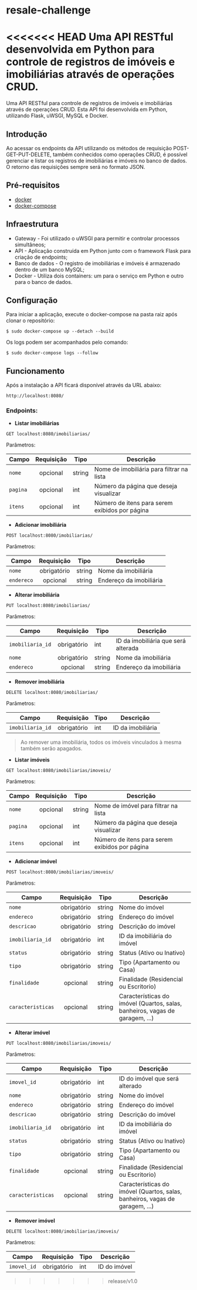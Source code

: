 # resale-challenge
<<<<<<< HEAD
Uma API RESTful desenvolvida em Python para controle de registros de imóveis e imobiliárias através de operações CRUD.
=======

Uma API RESTful para controle de registros de imóveis e imobiliárias através de operações CRUD. Esta API foi desenvolvida em Python, utilizando Flask, uWSGI, MySQL e Docker.

## Introdução

Ao acessar os endpoints da API utilizando os métodos de requisição POST-GET-PUT-DELETE, também conhecidos como operações CRUD, é possível gerenciar e listar os registros de imobiliárias e imóveis no banco de dados. O retorno das requisições sempre será no formato JSON.

## Pré-requisitos

 - [docker](https://docs.docker.com/)
 - [docker-compose](https://docs.docker.com/compose/)

## Infraestrutura

 - Gateway - Foi utilizado o uWSGI para permitir e controlar processos simultâneos;
 - API - Aplicação construída em Python junto com o framework Flask para criação de endpoints;
 - Banco de dados - O registro de imobiliárias e imóveis é armazenado dentro de um banco MySQL;
 - Docker - Utiliza dois containers: um para o serviço em Python e outro para o banco de dados.

## Configuração
Para iniciar a aplicação, execute o docker-compose na pasta raiz após clonar o repositório:
```
$ sudo docker-compose up --detach --build
```
Os logs podem ser acompanhados pelo comando:  
```
$ sudo docker-compose logs --follow
```
## Funcionamento

Após a instalação a API ficará disponível através da URL abaixo:

`http://localhost:8080/`

### **Endpoints:**

 - **Listar imobiliárias**
 
```
GET localhost:8080/imobiliarias/
```

Parâmetros:

| Campo  | Requisição  | Tipo  | Descrição  |
| ------------ | :------------: | ------------ | ------------ |
|  `nome` | opcional | string | Nome de imobiliária para filtrar na lista   |
|  `pagina` | opcional  |  int | Número da página que deseja visualizar  |
| `itens` | opcional | int | Número de itens para serem exibidos por página

 - **Adicionar imobiliária**
 
``` 
POST localhost:8080/imobiliarias/
```

Parâmetros:

| Campo  | Requisição  | Tipo  | Descrição  |
| ------------ | :------------: | ------------ | ------------ |
|  `nome` | obrigatório | string | Nome da imobiliária   |
|  `endereco` | opcional  |  string | Endereço da imobiliária  |

 - **Alterar imobiliária**
 
``` 
PUT localhost:8080/imobiliarias/
```

Parâmetros:

| Campo  | Requisição  | Tipo  | Descrição  |
| ------------ | :------------: | ------------ | ------------ |
|  `imobiliaria_id` | obrigatório | int | ID da imobiliária que será alterada  |
|  `nome` | obrigatório | string | Nome da imobiliária   |
|  `endereco` | opcional | string | Endereço da imobiliária   |

 - **Remover imobiliária**
 
``` 
DELETE localhost:8080/imobiliarias/
```

Parâmetros:

| Campo  | Requisição  | Tipo  | Descrição  |
| ------------ | :------------: | ------------ | ------------ |
|  `imobiliaria_id` | obrigatório | int | ID da imobiliária   |

>  Ao remover uma imobiliária, todos os imóveis vinculados à mesma também serão apagados.  

 - **Listar imóveis**
 
```
GET localhost:8080/imobiliarias/imoveis/
```

Parâmetros:

| Campo  | Requisição  | Tipo  | Descrição  |
| ------------ | :------------: | ------------ | ------------ |
|  `nome` | opcional | string | Nome de imóvel para filtrar na lista   |
|  `pagina` | opcional  |  int | Número da página que deseja visualizar  |
| `itens` | opcional | int | Número de itens para serem exibidos por página

 - **Adicionar imóvel**
 
``` 
POST localhost:8080/imobiliarias/imoveis/
```

Parâmetros:

| Campo  | Requisição  | Tipo  | Descrição  |
| ------------ | :------------: | ------------ | ------------ |
|  `nome` | obrigatório | string | Nome do imóvel  |
|  `endereco` | obrigatório  |  string | Endereço do imóvel  |
|  `descricao` | obrigatório  |  string | Descrição do imóvel  |
|  `imobiliaria_id` | obrigatório  |  int | ID da imobiliária do imóvel  |
|  `status` | obrigatório  |  string | Status (Ativo ou Inativo) |
|  `tipo` | obrigatório  |  string | Tipo (Apartamento ou Casa) |
|  `finalidade` | opcional  |  string | Finalidade (Residencial ou Escritorio) |
|  `caracteristicas` | opcional  |  string | Características do imóvel (Quartos, salas, banheiros, vagas de garagem, ...) |

 - **Alterar imóvel**
 
``` 
PUT localhost:8080/imobiliarias/imoveis/
```

Parâmetros:

| Campo  | Requisição  | Tipo  | Descrição  |
| ------------ | :------------: | ------------ | ------------ |
|  `imovel_id` | obrigatório | int | ID do imóvel que será alterado |
|  `nome` | obrigatório | string | Nome do imóvel  |
|  `endereco` | obrigatório  |  string | Endereço do imóvel  |
|  `descricao` | obrigatório  |  string | Descrição do imóvel  |
|  `imobiliaria_id` | obrigatório  |  int | ID da imobiliária do imóvel  |
|  `status` | obrigatório  |  string | Status (Ativo ou Inativo) |
|  `tipo` | obrigatório  |  string | Tipo (Apartamento ou Casa) |
|  `finalidade` | opcional  |  string | Finalidade (Residencial ou Escritorio) |
|  `caracteristicas` | opcional  |  string | Características do imóvel (Quartos, salas, banheiros, vagas de garagem, ...) |

 - **Remover imóvel**
 
``` 
DELETE localhost:8080/imobiliarias/imoveis/
```

Parâmetros:

| Campo  | Requisição  | Tipo  | Descrição  |
| ------------ | :------------: | ------------ | ------------ |
|  `imovel_id` | obrigatório | int | ID do imóvel   |

>>>>>>> release/v1.0
